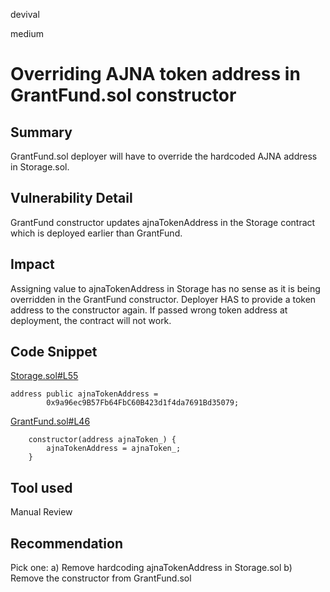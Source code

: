 devival

medium

# Overriding AJNA token address in GrantFund.sol constructor

## Summary
GrantFund.sol deployer will have to override the hardcoded AJNA address in Storage.sol.

## Vulnerability Detail
GrantFund constructor updates ajnaTokenAddress in the Storage contract which is deployed earlier than GrantFund. 

## Impact
Assigning value to ajnaTokenAddress in Storage has no sense as it is being overridden in the GrantFund constructor.
Deployer HAS to provide a token address to the constructor again. 
If passed wrong token address at deployment, the contract will not work.

## Code Snippet
[Storage.sol#L55
](https://github.com/sherlock-audit/2023-04-ajna/blob/main/ajna-grants/src/grants/base/Storage.sol#L55)
```solidity    
address public ajnaTokenAddress =
        0x9a96ec9B57Fb64FbC60B423d1f4da7691Bd35079;
```

[GrantFund.sol#L46](https://github.com/sherlock-audit/2023-04-ajna/blob/main/ajna-grants/src/grants/GrantFund.sol#L46)
```solidity
    constructor(address ajnaToken_) {
        ajnaTokenAddress = ajnaToken_;
    }
```
## Tool used

Manual Review

## Recommendation
Pick one:
a) Remove hardcoding ajnaTokenAddress in Storage.sol
b) Remove the constructor from GrantFund.sol
